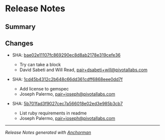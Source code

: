 # Release Notes

## Summary

## Changes

* SHA: [bae02e11107fc869290ec8d8ab2178e319cefe36](git@github.com:cloudfoundry/cf/commit/bae02e11107fc869290ec8d8ab2178e319cefe36)
    * Try can take a block
    * David Sabeti and Will Read, pair+dsabeti+will@pivotallabs.com


* SHA: [1cd45b4312c2b648c66dd361cdff6868eee0dd7f](git@github.com:cloudfoundry/cf/commit/1cd45b4312c2b648c66dd361cdff6868eee0dd7f)
    * Add license to gemspec
    * Joseph Palermo, pair+joseph@pivotallabs.com


* SHA: [5b701fad3f9027cec7a566018e02ed3e985b3cb7](git@github.com:cloudfoundry/cf/commit/5b701fad3f9027cec7a566018e02ed3e985b3cb7)
    * List ruby requirements in readme
    * Joseph Palermo, pair+joseph@pivotallabs.com


------

_Release Notes generated with [Anchorman](http://github.com/infews/anchorman)_